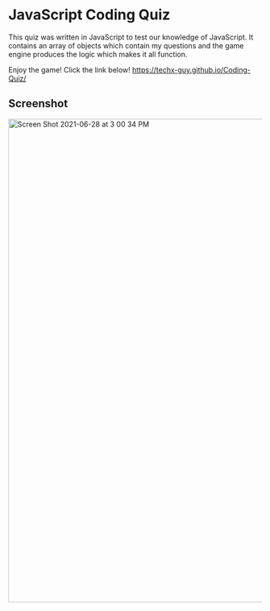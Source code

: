 # JavaScript Coding Quiz

This quiz was written in JavaScript to test our knowledge of JavaScript. It contains an array of objects which contain my questions and the game engine produces the logic which makes it all function.

Enjoy the game! Click the link below!
https://techx-guy.github.io/Coding-Quiz/

## Screenshot
<img width="961" alt="Screen Shot 2021-06-28 at 3 00 34 PM" src="https://user-images.githubusercontent.com/70029654/123689905-c7a60a00-d821-11eb-9728-929e15df35a9.png">
